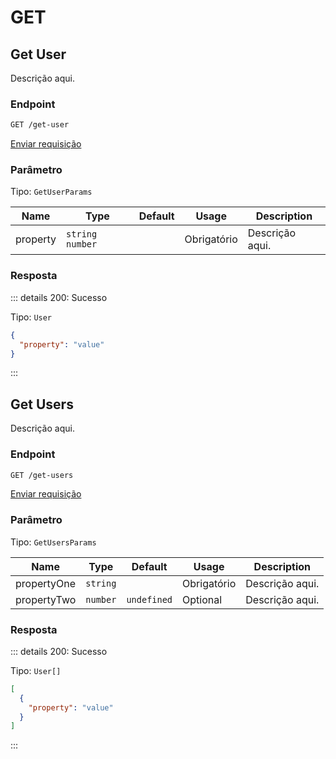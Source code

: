 # GET

## Get User

Descrição aqui.

### Endpoint

```sh
GET /get-user
```

[Enviar requisição](https://hopp.sh/r/JBh9Te5UcEqv '/get-user')

### Parâmetro

Tipo: `GetUserParams`

| Name     | Type              | Default | Usage       | Description     |
| -------- | ----------------- | ------- | ----------- | --------------- |
| property | `string` `number` |         | Obrigatório | Descrição aqui. |

### Resposta

::: details 200: Sucesso

Tipo: `User`

```json
{
  "property": "value"
}
```

:::

## Get Users

Descrição aqui.

### Endpoint

```sh
GET /get-users
```

[Enviar requisição](https://hopp.sh/r/Mfa0Arg3zIqz '/get-users')

### Parâmetro

Tipo: `GetUsersParams`

| Name        | Type     | Default     | Usage       | Description     |
| ----------- | -------- | ----------- | ----------- | --------------- |
| propertyOne | `string` |             | Obrigatório | Descrição aqui. |
| propertyTwo | `number` | `undefined` | Optional    | Descrição aqui. |

### Resposta

::: details 200: Sucesso

Tipo: `User[]`

```json
[
  {
    "property": "value"
  }
]
```

:::
